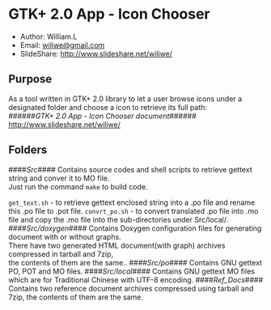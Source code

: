 GTK+ 2.0 App - Icon Chooser
====================

* Author: William.L  
* Email: <wiliwe@gmail.com>  
* SlideShare: <http://www.slideshare.net/wiliwe/>  

Purpose
-------
As a tool written in GTK+ 2.0 library to let a user browse icons under a designated folder and choose a icon to retrieve its full path:  
######_GTK+ 2.0 App - Icon Chooser document_######
<http://www.slideshare.net/wiliwe/>  

Folders
-------
####_Src_####
  Contains source codes and shell scripts to retrieve gettext string and conver it to MO file.  
  Just run the command `make` to build code.  
  
  `get_text.sh` - to retrieve gettext enclosed string into a .po file and rename this .po file to .pot file.
  `convrt_po.sh` - to convert translated .po file into .mo file and copy the .mo file into the sub-directories under
Src/local/.
####_Src/doxygen_####
  Contains Doxygen configuration files for generating document with or without graphs.  
  There have two generated HTML document(with graph) archives compressed in tarball and 7zip,  
  the contents of them are the same.. 
####_Src/po_####
  Contains GNU gettext PO, POT and MO files.
####_Src/local_####
  Contains GNU gettext MO files which are for Traditional Chinese with UTF-8 encoding.
####_Ref_Docs_####
  Contains two reference document archives compressed using tarball and 7zip, the contents of them are the same.
